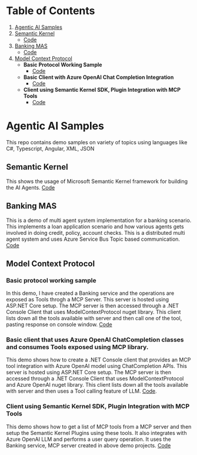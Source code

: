 # Table of Contents

1. [Agentic AI Samples](#agentic-ai-samples)
2. [Semantic Kernel](#semantic-kernel)
   - [Code](https://github.com/pravinchandankhede/agenticai/tree/main/src/SemanticKernel)
3. [Banking MAS](#banking-mas)
   - [Code](https://github.com/pravinchandankhede/agenticai/tree/main/src/Banking-Multi-Agent-System-Demo)
4. [Model Context Protocol](#model-context-protocol)
   - **Basic Protocol Working Sample**
     - [Code](https://github.com/pravinchandankhede/agenticai/tree/main/src/model-context-protocol-demo)
   - **Basic Client with Azure OpenAI Chat Completion Integration**
     - [Code](https://github.com/pravinchandankhede/agenticai/tree/main/src/model-context-protocol-demo/Clients/MCPAzureOpenAIClient)
   - **Client using Semantic Kernel SDK, Plugin Integration with MCP Tools**
     - [Code](https://github.com/pravinchandankhede/agenticai/tree/main/src/model-context-protocol-demo/Clients/MCPSemanticKernelClient)

# Agentic AI Samples
This repo contains demo samples on variety of topics using languages like C#, Typescript, Angular, XML, JSON

## Semantic Kernel
This shows the usage of Microsoft Semantic Kernel framework for building the AI Agents.
[Code](https://github.com/pravinchandankhede/agenticai/tree/main/src/SemanticKernel)

## Banking MAS
This is a demo of multi agent system implementation for a banking scenario. This implements a loan application scenario and how various agents gets involved in doing credit, policy, account checks. This is a distributed multi agent system and uses Azure Service Bus Topic based communication.
[Code](https://github.com/pravinchandankhede/agenticai/tree/main/src/Banking-Multi-Agent-System-Demo)

## Model Context Protocol

### Basic protocol working sample
In this demo, I have created a Banking service and the operations are exposed as Tools throgh a MCP Server. This server is hosted using ASP.NET Core setup. The MCP server is then accessed through a .NET Console Client that uses ModelContextProtocol nuget library. This client lists down all the tools available with server and then call one of the tool, pasting response on console window.
[Code](https://github.com/pravinchandankhede/agenticai/tree/main/src/model-context-protocol-demo)

### Basic client that uses Azure OpenAI ChatCompletion classes and consumes Tools exposed using MCP library.
This demo shows how to create a .NET Console client that provides an MCP tool integration with Azure OpenAI model using ChatCompletion APIs. This server is hosted using ASP.NET Core setup. The MCP server is then accessed through a .NET Console Client that uses ModelContextProtocol and Azure OpenAI nuget library. This client lists down all the tools available with server and then uses a Tool calling feature of LLM.
[Code](https://github.com/pravinchandankhede/agenticai/tree/main/src/model-context-protocol-demo/Clients/MCPAzureOpenAIClient).

### Client using Semantic Kernel SDK, Plugin Integration with MCP Tools
This demo shows how to get a list of MCP tools from a MCP server and then setup the Semantic Kernel Plugins using these tools. It also integrates with Azure OpenAI LLM and performs a user query operation. It uses the Banking service, MCP server created in above demo projects. 
[Code](https://github.com/pravinchandankhede/agenticai/tree/main/src/model-context-protocol-demo/Clients/MCPSemanticKernelClient)
